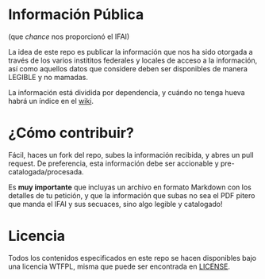 # Información Pública
(que *chance* nos proporcionó el IFAI)

La idea de este repo es publicar la información que nos ha sido otorgada a través de los varios instititos federales y locales de acceso a la información, así como aquellos datos que considere deben ser disponibles de manera LEGIBLE y no mamadas.

La información está dividida por dependencia, y cuándo no tenga hueva habrá un índice en el [wiki](/unRob/informacion-publica/wiki/Índice).

# ¿Cómo contribuir?

Fácil, haces un fork del repo, subes la información recibida, y abres un pull request. De preferencia, esta información debe ser accionable y pre-catalogada/procesada.

Es **muy importante** que incluyas un archivo en formato Markdown con los detalles de tu petición, y que la información que subas no sea el PDF pitero que manda el IFAI y sus secuaces, sino algo legible y catalogado!


# Licencia

Todos los contenidos especificados en este repo se hacen disponibles bajo una licencia WTFPL, misma que puede ser encontrada en [LICENSE](LICENSE).
